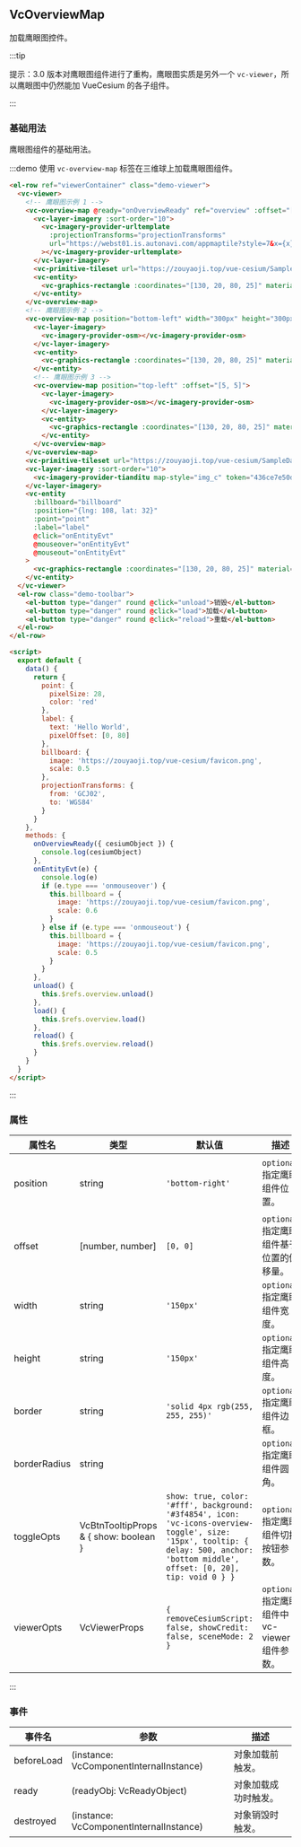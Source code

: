 ## VcOverviewMap

加载鹰眼图控件。

:::tip

提示：3.0 版本对鹰眼图组件进行了重构，鹰眼图实质是另外一个 `vc-viewer`，所以鹰眼图中仍然能加 VueCesium 的各子组件。

:::

### 基础用法

鹰眼图组件的基础用法。

:::demo 使用 `vc-overview-map` 标签在三维球上加载鹰眼图组件。

```html
<el-row ref="viewerContainer" class="demo-viewer">
  <vc-viewer>
    <!-- 鹰眼图示例 1 -->
    <vc-overview-map @ready="onOverviewReady" ref="overview" :offset="[5, 5]">
      <vc-layer-imagery :sort-order="10">
        <vc-imagery-provider-urltemplate
          :projectionTransforms="projectionTransforms"
          url="https://webst01.is.autonavi.com/appmaptile?style=7&x={x}&y={y}&z={z}"
        ></vc-imagery-provider-urltemplate>
      </vc-layer-imagery>
      <vc-primitive-tileset url="https://zouyaoji.top/vue-cesium/SampleData/Cesium3DTiles/Tilesets/dayanta/tileset.json"></vc-primitive-tileset>
      <vc-entity>
        <vc-graphics-rectangle :coordinates="[130, 20, 80, 25]" material="green"></vc-graphics-rectangle>
      </vc-entity>
    </vc-overview-map>
    <!-- 鹰眼图示例 2 -->
    <vc-overview-map position="bottom-left" width="300px" height="300px" :offset="[5, 5]" :viewerOpts="{ showCredit: true, sceneMode: 3 }">
      <vc-layer-imagery>
        <vc-imagery-provider-osm></vc-imagery-provider-osm>
      </vc-layer-imagery>
      <vc-entity>
        <vc-graphics-rectangle :coordinates="[130, 20, 80, 25]" material="green"></vc-graphics-rectangle>
      </vc-entity>
      <!-- 鹰眼图示例 3 -->
      <vc-overview-map position="top-left" :offset="[5, 5]">
        <vc-layer-imagery>
          <vc-imagery-provider-osm></vc-imagery-provider-osm>
        </vc-layer-imagery>
        <vc-entity>
          <vc-graphics-rectangle :coordinates="[130, 20, 80, 25]" material="green"></vc-graphics-rectangle>
        </vc-entity>
      </vc-overview-map>
    </vc-overview-map>
    <vc-primitive-tileset url="https://zouyaoji.top/vue-cesium/SampleData/Cesium3DTiles/Tilesets/dayanta/tileset.json"></vc-primitive-tileset>
    <vc-layer-imagery :sort-order="10">
      <vc-imagery-provider-tianditu map-style="img_c" token="436ce7e50d27eede2f2929307e6b33c0"></vc-imagery-provider-tianditu>
    </vc-layer-imagery>
    <vc-entity
      :billboard="billboard"
      :position="{lng: 108, lat: 32}"
      :point="point"
      :label="label"
      @click="onEntityEvt"
      @mouseover="onEntityEvt"
      @mouseout="onEntityEvt"
    >
      <vc-graphics-rectangle :coordinates="[130, 20, 80, 25]" material="green"></vc-graphics-rectangle>
    </vc-entity>
  </vc-viewer>
  <el-row class="demo-toolbar">
    <el-button type="danger" round @click="unload">销毁</el-button>
    <el-button type="danger" round @click="load">加载</el-button>
    <el-button type="danger" round @click="reload">重载</el-button>
  </el-row>
</el-row>

<script>
  export default {
    data() {
      return {
        point: {
          pixelSize: 28,
          color: 'red'
        },
        label: {
          text: 'Hello World',
          pixelOffset: [0, 80]
        },
        billboard: {
          image: 'https://zouyaoji.top/vue-cesium/favicon.png',
          scale: 0.5
        },
        projectionTransforms: {
          from: 'GCJ02',
          to: 'WGS84'
        }
      }
    },
    methods: {
      onOverviewReady({ cesiumObject }) {
        console.log(cesiumObject)
      },
      onEntityEvt(e) {
        console.log(e)
        if (e.type === 'onmouseover') {
          this.billboard = {
            image: 'https://zouyaoji.top/vue-cesium/favicon.png',
            scale: 0.6
          }
        } else if (e.type === 'onmouseout') {
          this.billboard = {
            image: 'https://zouyaoji.top/vue-cesium/favicon.png',
            scale: 0.5
          }
        }
      },
      unload() {
        this.$refs.overview.unload()
      },
      load() {
        this.$refs.overview.load()
      },
      reload() {
        this.$refs.overview.reload()
      }
    }
  }
</script>
```

:::

### 属性

<!-- prettier-ignore -->
| 属性名 | 类型 | 默认值 | 描述 | 可选值 |
| ----- | --- | ------ | ---- | ----- |
| position | string | `'bottom-right'` | `optional` 指定鹰眼组件位置。 | top-right/top-left/bottom-right/bottom-left |
| offset | [number, number] | `[0, 0]` | `optional` 指定鹰眼组件基于位置的偏移量。 | |
| width | string | `'150px'` | `optional` 指定鹰眼组件宽度。 |
| height | string | `'150px'` | `optional` 指定鹰眼组件高度。 |
| border | string | `'solid 4px rgb(255, 255, 255)'` | `optional` 指定鹰眼组件边框。 |
| borderRadius | string | | `optional` 指定鹰眼组件圆角。 |
| toggleOpts | VcBtnTooltipProps & { show: boolean } | `show: true, color: '#fff', background: '#3f4854', icon: 'vc-icons-overview-toggle', size: '15px', tooltip: { delay: 500, anchor: 'bottom middle', offset: [0, 20], tip: void 0 } }` | `optional` 指定鹰眼组件切换按钮参数。 |
| viewerOpts | VcViewerProps |`{ removeCesiumScript: false, showCredit: false, sceneMode: 2 }` | `optional` 指定鹰眼组件中 vc-viewer 组件参数。|

:::

### 事件

| 事件名     | 参数                                    | 描述                 |
| ---------- | --------------------------------------- | -------------------- |
| beforeLoad | (instance: VcComponentInternalInstance) | 对象加载前触发。     |
| ready      | (readyObj: VcReadyObject)               | 对象加载成功时触发。 |
| destroyed  | (instance: VcComponentInternalInstance) | 对象销毁时触发。     |

